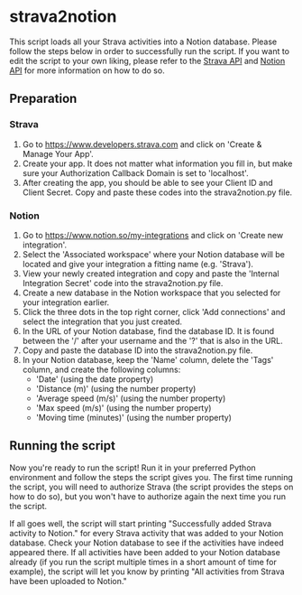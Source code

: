 # strava2notion
This script loads all your Strava activities into a Notion database. Please follow the steps below in order to successfully run the script. If you want to edit the script to your own liking, please refer to the [Strava API](https://developers.strava.com/) and [Notion API](https://developers.notion.com/) for more information on how to do so.

## Preparation

### Strava
1. Go to https://www.developers.strava.com and click on 'Create & Manage Your App'.
2. Create your app. It does not matter what information you fill in, but make sure your Authorization Callback Domain is set to 'localhost'.
3. After creating the app, you should be able to see your Client ID and Client Secret. Copy and paste these codes into the strava2notion.py file.

### Notion
1. Go to https://www.notion.so/my-integrations and click on 'Create new integration'.
2. Select the 'Associated workspace' where your Notion database will be located and give your integration a fitting name (e.g. 'Strava').
3. View your newly created integration and copy and paste the 'Internal Integration Secret' code into the strava2notion.py file.
4. Create a new database in the Notion workspace that you selected for your integration earlier.
5. Click the three dots in the top right corner, click 'Add connections' and select the integration that you just created.
6. In the URL of your Notion database, find the database ID. It is found between the '/' after your username and the '?' that is also in the URL.
7. Copy and paste the database ID into the strava2notion.py file.
8. In your Notion database, keep the 'Name' column, delete the 'Tags' column, and create the following columns:
    * 'Date' (using the date property)
    * 'Distance (m)' (using the number property)
    * 'Average speed (m/s)' (using the number property)
    * 'Max speed (m/s)' (using the number property)
    * 'Moving time (minutes)' (using the number property)
  
## Running the script
Now you're ready to run the script! Run it in your preferred Python environment and follow the steps the script gives you. The first time running the script, you will need to authorize Strava (the script provides the steps on how to do so), but you won't have to authorize again the next time you run the script. 

If all goes well, the script will start printing "Successfully added Strava activity to Notion." for every Strava activity that was added to your Notion database. Check your Notion database to see if the activities have indeed appeared there. If all activities have been added to your Notion database already (if you run the script multiple times in a short amount of time for example), the script will let you know by printing "All activities from Strava have been uploaded to Notion."
